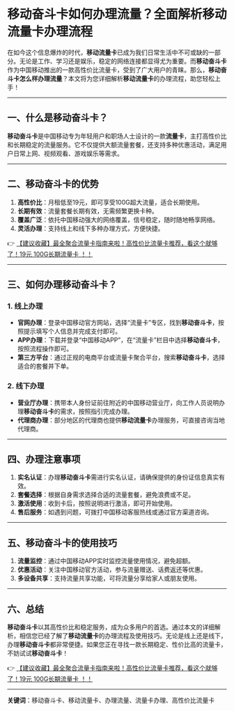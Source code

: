 # 移动奋斗卡如何办理流量？全面解析移动流量卡办理流程

在如今这个信息爆炸的时代，**移动流量卡**已成为我们日常生活中不可或缺的一部分。无论是工作、学习还是娱乐，稳定的网络连接都显得尤为重要。而**移动奋斗卡**作为中国移动推出的一款高性价比流量卡，受到了广大用户的青睐。那么，**移动奋斗卡怎么样办理流量**？本文将为您详细解析**移动流量卡**的办理流程，助您轻松上手！

---

## 一、什么是移动奋斗卡？

**移动奋斗卡**是中国移动专为年轻用户和职场人士设计的一款**流量卡**，主打高性价比和长期稳定的流量服务。它不仅提供大额流量套餐，还支持多种优惠活动，满足用户日常上网、视频观看、游戏娱乐等需求。

---

## 二、移动奋斗卡的优势

1. **高性价比**：月租低至19元，即可享受100G超大流量，适合长期使用。
2. **长期有效**：流量套餐长期有效，无需频繁更换卡种。
3. **覆盖广泛**：依托中国移动强大的网络覆盖，信号稳定，随时随地畅享网络。
4. **灵活办理**：支持线上和线下多种办理方式，方便快捷。

👉 [【建议收藏】最全聚合流量卡指南来啦！高性价比流量卡推荐，看这个就够了！19元 100G长期流量卡 ！！](https://bit.ly/Liuliangka)

---

## 三、如何办理移动奋斗卡？

### 1. 线上办理
- **官网办理**：登录中国移动官方网站，选择“流量卡”专区，找到**移动奋斗卡**，按照提示填写个人信息并完成支付即可。
- **APP办理**：下载并登录“中国移动APP”，在“流量卡”栏目中选择**移动奋斗卡**，按照流程操作即可。
- **第三方平台**：通过正规的电商平台或流量卡聚合平台，搜索**移动奋斗卡**，选择适合的套餐并下单。

### 2. 线下办理
- **营业厅办理**：携带本人身份证前往附近的中国移动营业厅，向工作人员说明办理**移动奋斗卡**的需求，按照指引完成办理。
- **代理商办理**：部分地区的代理商也提供**移动流量卡**办理服务，可直接咨询当地代理商。

---

## 四、办理注意事项

1. **实名认证**：办理**移动奋斗卡**需进行实名认证，请确保提供的身份证信息真实有效。
2. **套餐选择**：根据自身需求选择合适的流量套餐，避免浪费或不足。
3. **激活使用**：收到卡后，按照说明进行激活，即可开始使用。
4. **售后服务**：如遇到问题，可拨打中国移动客服热线或通过官方渠道咨询。

---

## 五、移动奋斗卡的使用技巧

1. **流量监控**：通过中国移动APP实时监控流量使用情况，避免超额。
2. **优惠活动**：关注中国移动官方活动，参与流量赠送、话费返还等优惠。
3. **多设备共享**：支持流量共享功能，可将流量分享给家人或朋友使用。

---

## 六、总结

**移动奋斗卡**以其高性价比和稳定服务，成为众多用户的首选。通过本文的详细解析，相信您已经了解了**移动流量卡**的办理流程及使用技巧。无论是线上还是线下，办理**移动奋斗卡**都非常便捷。如果您正在寻找一款长期稳定、性价比高的流量卡，不妨试试**移动奋斗卡**！

👉 [【建议收藏】最全聚合流量卡指南来啦！高性价比流量卡推荐，看这个就够了！19元 100G长期流量卡 ！！](https://bit.ly/Liuliangka)

---

**关键词**：移动奋斗卡、移动流量卡、办理流量、流量卡办理、高性价比流量卡